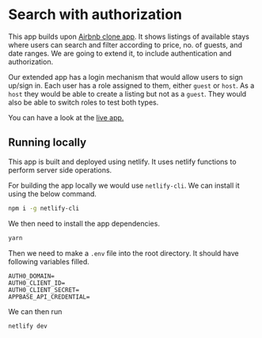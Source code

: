 # Search with authorization

This app builds upon [Airbnb clone app](https://blog.reactivesearch.io/geo-search-with-react-and-elasticsearch). It shows listings of available stays where users can search and filter according to price, no. of guests, and date ranges. We are going to extend it, to include authentication and authorization.

Our extended app has a login mechanism that would allow users to sign up/sign in. Each user has a role assigned to them, either `guest` or `host`. As a `host` they would be able to create a listing but not as a `guest`. They would also be able to switch roles to test both types.

You can have a look at the [live app.](https://search-with-auth.netlify.app/)

## Running locally

This app is built and deployed using netlify. It uses netlify functions to perform server side operations.

For building the app locally we would use `netlify-cli`. We can install it using the below command.

```sh
npm i -g netlify-cli
```

We then need to install the app dependencies.

```sh
yarn
```

Then we need to make a `.env` file into the root directory. It should have following variables filled.

```env
AUTH0_DOMAIN=
AUTH0_CLIENT_ID=
AUTH0_CLIENT_SECRET=
APPBASE_API_CREDENTIAL=
```

We can then run

```sh
netlify dev
```
